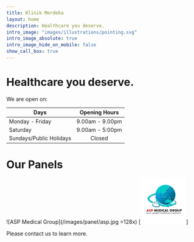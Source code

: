 ```yaml
---
title: Klinik Merdeka
layout: home
description: Healthcare you deserve.
intro_image: "images/illustrations/pointing.svg"
intro_image_absolute: true
intro_image_hide_on_mobile: false
show_call_box: true
---
```


# Healthcare you deserve.
We are open on: 

| Days                                  | Opening Hours   |
| ------------------------------------- | :-------------: |
| Monday - Friday                       | 9.00am - 9.00pm |
| Saturday                              | 9.00am - 5:00pm |
| Sundays/Public Holidays               | Closed          |      

# Our Panels

![ASP Medical Group](/images/panel/asp.jpg =128x)
[<img src="./images/panel/asp.jpg" width="120px" />]

Please contact us to learn more.